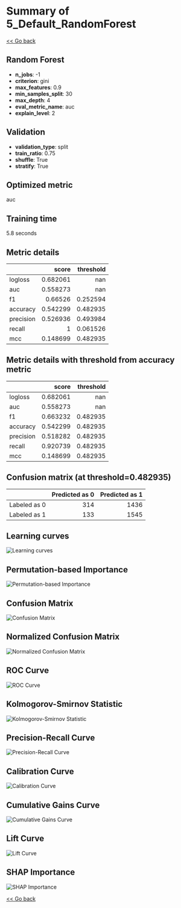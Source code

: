 # Summary of 5_Default_RandomForest

[<< Go back](../README.md)

## Random Forest

- **n_jobs**: -1
- **criterion**: gini
- **max_features**: 0.9
- **min_samples_split**: 30
- **max_depth**: 4
- **eval_metric_name**: auc
- **explain_level**: 2

## Validation

- **validation_type**: split
- **train_ratio**: 0.75
- **shuffle**: True
- **stratify**: True

## Optimized metric

auc

## Training time

5.8 seconds

## Metric details

|           |    score |   threshold |
|:----------|---------:|------------:|
| logloss   | 0.682061 |  nan        |
| auc       | 0.558273 |  nan        |
| f1        | 0.66526  |    0.252594 |
| accuracy  | 0.542299 |    0.482935 |
| precision | 0.526936 |    0.493984 |
| recall    | 1        |    0.061526 |
| mcc       | 0.148699 |    0.482935 |

## Metric details with threshold from accuracy metric

|           |    score |   threshold |
|:----------|---------:|------------:|
| logloss   | 0.682061 |  nan        |
| auc       | 0.558273 |  nan        |
| f1        | 0.663232 |    0.482935 |
| accuracy  | 0.542299 |    0.482935 |
| precision | 0.518282 |    0.482935 |
| recall    | 0.920739 |    0.482935 |
| mcc       | 0.148699 |    0.482935 |

## Confusion matrix (at threshold=0.482935)

|              |   Predicted as 0 |   Predicted as 1 |
|:-------------|-----------------:|-----------------:|
| Labeled as 0 |              314 |             1436 |
| Labeled as 1 |              133 |             1545 |

## Learning curves

![Learning curves](learning_curves.png)

## Permutation-based Importance

![Permutation-based Importance](permutation_importance.png)

## Confusion Matrix

![Confusion Matrix](confusion_matrix.png)

## Normalized Confusion Matrix

![Normalized Confusion Matrix](confusion_matrix_normalized.png)

## ROC Curve

![ROC Curve](roc_curve.png)

## Kolmogorov-Smirnov Statistic

![Kolmogorov-Smirnov Statistic](ks_statistic.png)

## Precision-Recall Curve

![Precision-Recall Curve](precision_recall_curve.png)

## Calibration Curve

![Calibration Curve](calibration_curve_curve.png)

## Cumulative Gains Curve

![Cumulative Gains Curve](cumulative_gains_curve.png)

## Lift Curve

![Lift Curve](lift_curve.png)

## SHAP Importance

![SHAP Importance](shap_importance.png)

[<< Go back](../README.md)
